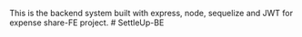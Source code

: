 This is the backend system built with express, node, sequelize and JWT for expense share-FE project.
 
 #   S e t t l e U p - B E 
 
 
